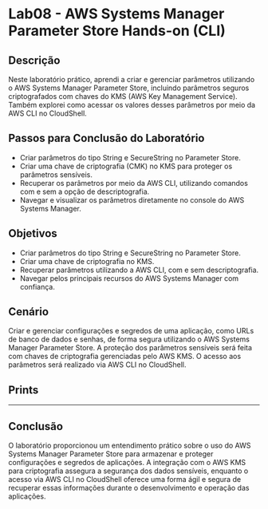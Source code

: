 # Lab08 - AWS Systems Manager Parameter Store Hands-on (CLI)

## Descrição
Neste laboratório prático, aprendi a criar e gerenciar parâmetros utilizando o AWS Systems Manager Parameter Store, incluindo parâmetros seguros criptografados com chaves do KMS (AWS Key Management Service). Também explorei como acessar os valores desses parâmetros por meio da AWS CLI no CloudShell.

## Passos para Conclusão do Laboratório
- Criar parâmetros do tipo String e SecureString no Parameter Store.
- Criar uma chave de criptografia (CMK) no KMS para proteger os parâmetros sensíveis.
- Recuperar os parâmetros por meio da AWS CLI, utilizando comandos com e sem a opção de descriptografia.
- Navegar e visualizar os parâmetros diretamente no console do AWS Systems Manager.

## Objetivos
- Criar parâmetros do tipo String e SecureString no Parameter Store.
- Criar uma chave de criptografia no KMS.
- Recuperar parâmetros utilizando a AWS CLI, com e sem descriptografia.
- Navegar pelos principais recursos do AWS Systems Manager com confiança.

## Cenário
Criar e gerenciar configurações e segredos de uma aplicação, como URLs de banco de dados e senhas, de forma segura utilizando o AWS Systems Manager Parameter Store. A proteção dos parâmetros sensíveis será feita com chaves de criptografia gerenciadas pelo AWS KMS. O acesso aos parâmetros será realizado via AWS CLI no CloudShell.

## Prints

---

## Conclusão
O laboratório proporcionou um entendimento prático sobre o uso do AWS Systems Manager Parameter Store para armazenar e proteger configurações e segredos de aplicações. A integração com o AWS KMS para criptografia assegura a segurança dos dados sensíveis, enquanto o acesso via AWS CLI no CloudShell oferece uma forma ágil e segura de recuperar essas informações durante o desenvolvimento e operação das aplicações.
